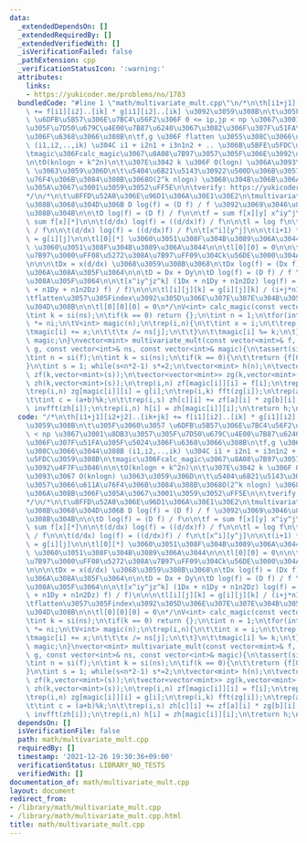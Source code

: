 ```yaml
---
data:
  _extendedDependsOn: []
  _extendedRequiredBy: []
  _extendedVerifiedWith: []
  _isVerificationFailed: false
  _pathExtension: cpp
  _verificationStatusIcon: ':warning:'
  attributes:
    links:
    - https://yukicoder.me/problems/no/1783
  bundledCode: "#line 1 \"math/multivariate_mult.cpp\"\n/*\n\th[i1+j1][i2+j2]..[ik+jk]\
    \ += f[i1][i2]..[ik] * g[i1][i2]..[ik] \u3092\u3059\u308B\n\t\u305F\u3060\u3057\
    \ \u6DFB\u5B57\u306E\u7BC4\u56F2\u306F 0 <= ip,jp < np \u3067\u3001\u8DB3\u3057\
    \u305F\u7D50\u679C\u4E00\u7B87\u6240\u3067\u3082\u306F\u307F\u51FA\u305F\u5024\
    \u306F\u6368\u3066\u308B\n\tf,g \u306F flatten \u3055\u308C\u3066\u3044\u308B\
    \ (i1,i2,..,ik) \u304C i1 + i2n1 + i3n1n2 + .. \u306B\u5BFE\u5FDC\u3059\u308B\n\
    \tmagic\u306Fcalc_magic\u3067\u8A08\u7B97\u3057\u305F\u306E\u3092\u4F7F\u3046\n\
    \n\tO(knlogn + k^2n)\n\t\u307E\u3042 k \u306F O(logn) \u306A\u3093\u3067 O(knlogn)\
    \ \u3063\u3059\u306D\n\t\u5404\u6B21\u5143\u30922\u500D\u306B\u3057\u3066\u611A\
    \u76F4\u306B\u3084\u308B\u3068O(2^k nlogn) \u3068\u304B\u306B\u306A\u308B\u306F\
    \u305A\u3067\u3001\u3059\u3052\uFF5E\n\n\tverify: https://yukicoder.me/problems/no/1783\n\
    */\n/*\n\t\u8FFD\u52A0\u306E\u96D1\u306A\u30E1\u30E2\n\tmultivariate_log \u3059\
    \u308B\u3068\u304D\u306B D log(f) = (D f) / f \u3092\u3069\u3046\u89E3\u91C8\u3059\
    \u308B\u304B\n\n\tD log(f) = (D f) / f\n\n\tf = sum f[x][y] x^iy^j\n\n\tf[x] =\
    \ sum f[x][*]\n\n\t(d/dx) log(f) = ((d/dx)f) / f\n\n\tl = log f\n\tg = ((d/dx)f)\
    \ / f\n\n\t(d/dx) log(f) = ((d/dx)f) / f\n\t[x^i][y^j]\n\n\t(i+1) * l[i+1][j]\
    \ = g[i][j]\n\n\tl[0][*] \u3060\u3051\u308F\u304B\u3089\u306A\u3044\n\n\tl[*][0]\
    \ \u3060\u3051\u308F\u304B\u3089\u306A\u3044\n\n\tl[0][0] = 0\n\n\tg\u306E\u8A08\
    \u7B97\u3000\uFF08\u5272\u308A\u7B97\uFF09\u304Ck\u56DE\u3000\u304A\u305D\u3044\
    \n\n\n\tDx = x(d/dx) \u3068\u3059\u308B\u3068\n\tDx log(f) = (Dx f) / f \u304C\
    \u306A\u308A\u305F\u3064\n\n\tD = Dx + Dy\n\tD log(f) = (D f) / f \u304C\u306A\
    \u308A\u305F\u3064\n\n\t[x^iy^jz^k] (1Dx + n1Dy + n1n2Dz) log(f) = [x^iy^j] (((1Dx\
    \ + n1Dy + n1n2Dz) f) / f)\n\n\n\tl[i][j][k] = g[i][j][k] / (i+j*n1+k*n1n2)\n\t\
    \tflatten\u3057\u305Findex\u3092\u305D\u306E\u307E\u307E\u304B\u3051\u3066\u3067\
    \u304D\u308B\n\n\tl[0][0][0] = 0\n*/\nV<int> calc_magic(const vector<int>& ns){\n\
    \tint k = si(ns);\n\tif(k == 0) return {};\n\tint n = 1;\n\tfor(int ni: ns) n\
    \ *= ni;\n\tV<int> magic(n);\n\trep(i,n){\n\t\tint x = i;\n\t\trep(j,k){\n\t\t\
    \tmagic[i] += x;\n\t\t\tx /= ns[j];\n\t\t}\n\t\tmagic[i] %= k;\n\t}\n\treturn\
    \ magic;\n}\nvector<mint> multivariate_mult(const vector<mint>& f, const vector<mint>&\
    \ g, const vector<int>& ns, const vector<int>& magic){\n\tassert(si(f) == si(g));\n\
    \tint n = si(f);\n\tint k = si(ns);\n\tif(k == 0){\n\t\treturn {f[0]*g[0]};\n\t\
    }\n\tint s = 1; while(s<n*2-1) s*=2;\n\tvector<mint> h(n);\n\tvector<vector<mint>>\
    \ zf(k,vector<mint>(s));\n\tvector<vector<mint>> zg(k,vector<mint>(s));\n\tvector<vector<mint>>\
    \ zh(k,vector<mint>(s));\n\trep(i,n) zf[magic[i]][i] = f[i];\n\trep(i,k) fft(zf[i]);\n\
    \trep(i,n) zg[magic[i]][i] = g[i];\n\trep(i,k) fft(zg[i]);\n\trep(a,k) rep(b,k){\n\
    \t\tint c = (a+b)%k;\n\t\trep(i,s) zh[c][i] += zf[a][i] * zg[b][i];\n\t}\n\trep(i,k)\
    \ invfft(zh[i]);\n\trep(i,n) h[i] = zh[magic[i]][i];\n\treturn h;\n}\n"
  code: "/*\n\th[i1+j1][i2+j2]..[ik+jk] += f[i1][i2]..[ik] * g[i1][i2]..[ik] \u3092\
    \u3059\u308B\n\t\u305F\u3060\u3057 \u6DFB\u5B57\u306E\u7BC4\u56F2\u306F 0 <= ip,jp\
    \ < np \u3067\u3001\u8DB3\u3057\u305F\u7D50\u679C\u4E00\u7B87\u6240\u3067\u3082\
    \u306F\u307F\u51FA\u305F\u5024\u306F\u6368\u3066\u308B\n\tf,g \u306F flatten \u3055\
    \u308C\u3066\u3044\u308B (i1,i2,..,ik) \u304C i1 + i2n1 + i3n1n2 + .. \u306B\u5BFE\
    \u5FDC\u3059\u308B\n\tmagic\u306Fcalc_magic\u3067\u8A08\u7B97\u3057\u305F\u306E\
    \u3092\u4F7F\u3046\n\n\tO(knlogn + k^2n)\n\t\u307E\u3042 k \u306F O(logn) \u306A\
    \u3093\u3067 O(knlogn) \u3063\u3059\u306D\n\t\u5404\u6B21\u5143\u30922\u500D\u306B\
    \u3057\u3066\u611A\u76F4\u306B\u3084\u308B\u3068O(2^k nlogn) \u3068\u304B\u306B\
    \u306A\u308B\u306F\u305A\u3067\u3001\u3059\u3052\uFF5E\n\n\tverify: https://yukicoder.me/problems/no/1783\n\
    */\n/*\n\t\u8FFD\u52A0\u306E\u96D1\u306A\u30E1\u30E2\n\tmultivariate_log \u3059\
    \u308B\u3068\u304D\u306B D log(f) = (D f) / f \u3092\u3069\u3046\u89E3\u91C8\u3059\
    \u308B\u304B\n\n\tD log(f) = (D f) / f\n\n\tf = sum f[x][y] x^iy^j\n\n\tf[x] =\
    \ sum f[x][*]\n\n\t(d/dx) log(f) = ((d/dx)f) / f\n\n\tl = log f\n\tg = ((d/dx)f)\
    \ / f\n\n\t(d/dx) log(f) = ((d/dx)f) / f\n\t[x^i][y^j]\n\n\t(i+1) * l[i+1][j]\
    \ = g[i][j]\n\n\tl[0][*] \u3060\u3051\u308F\u304B\u3089\u306A\u3044\n\n\tl[*][0]\
    \ \u3060\u3051\u308F\u304B\u3089\u306A\u3044\n\n\tl[0][0] = 0\n\n\tg\u306E\u8A08\
    \u7B97\u3000\uFF08\u5272\u308A\u7B97\uFF09\u304Ck\u56DE\u3000\u304A\u305D\u3044\
    \n\n\n\tDx = x(d/dx) \u3068\u3059\u308B\u3068\n\tDx log(f) = (Dx f) / f \u304C\
    \u306A\u308A\u305F\u3064\n\n\tD = Dx + Dy\n\tD log(f) = (D f) / f \u304C\u306A\
    \u308A\u305F\u3064\n\n\t[x^iy^jz^k] (1Dx + n1Dy + n1n2Dz) log(f) = [x^iy^j] (((1Dx\
    \ + n1Dy + n1n2Dz) f) / f)\n\n\n\tl[i][j][k] = g[i][j][k] / (i+j*n1+k*n1n2)\n\t\
    \tflatten\u3057\u305Findex\u3092\u305D\u306E\u307E\u307E\u304B\u3051\u3066\u3067\
    \u304D\u308B\n\n\tl[0][0][0] = 0\n*/\nV<int> calc_magic(const vector<int>& ns){\n\
    \tint k = si(ns);\n\tif(k == 0) return {};\n\tint n = 1;\n\tfor(int ni: ns) n\
    \ *= ni;\n\tV<int> magic(n);\n\trep(i,n){\n\t\tint x = i;\n\t\trep(j,k){\n\t\t\
    \tmagic[i] += x;\n\t\t\tx /= ns[j];\n\t\t}\n\t\tmagic[i] %= k;\n\t}\n\treturn\
    \ magic;\n}\nvector<mint> multivariate_mult(const vector<mint>& f, const vector<mint>&\
    \ g, const vector<int>& ns, const vector<int>& magic){\n\tassert(si(f) == si(g));\n\
    \tint n = si(f);\n\tint k = si(ns);\n\tif(k == 0){\n\t\treturn {f[0]*g[0]};\n\t\
    }\n\tint s = 1; while(s<n*2-1) s*=2;\n\tvector<mint> h(n);\n\tvector<vector<mint>>\
    \ zf(k,vector<mint>(s));\n\tvector<vector<mint>> zg(k,vector<mint>(s));\n\tvector<vector<mint>>\
    \ zh(k,vector<mint>(s));\n\trep(i,n) zf[magic[i]][i] = f[i];\n\trep(i,k) fft(zf[i]);\n\
    \trep(i,n) zg[magic[i]][i] = g[i];\n\trep(i,k) fft(zg[i]);\n\trep(a,k) rep(b,k){\n\
    \t\tint c = (a+b)%k;\n\t\trep(i,s) zh[c][i] += zf[a][i] * zg[b][i];\n\t}\n\trep(i,k)\
    \ invfft(zh[i]);\n\trep(i,n) h[i] = zh[magic[i]][i];\n\treturn h;\n}\n"
  dependsOn: []
  isVerificationFile: false
  path: math/multivariate_mult.cpp
  requiredBy: []
  timestamp: '2021-12-26 19:30:36+09:00'
  verificationStatus: LIBRARY_NO_TESTS
  verifiedWith: []
documentation_of: math/multivariate_mult.cpp
layout: document
redirect_from:
- /library/math/multivariate_mult.cpp
- /library/math/multivariate_mult.cpp.html
title: math/multivariate_mult.cpp
---
```

